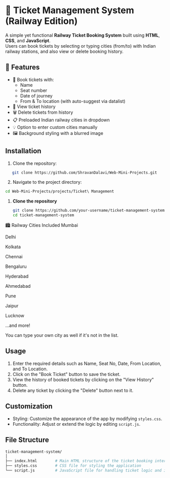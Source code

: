 # 🚆 Ticket Management System (Railway Edition)

A simple yet functional **Railway Ticket Booking System** built using **HTML**, **CSS**, and **JavaScript**.  
Users can book tickets by selecting or typing cities (from/to) with Indian railway stations, and also view or delete booking history.


## 🌟 Features

- 🎫 Book tickets with:
  - Name
  - Seat number
  - Date of journey
  - From & To location (with auto-suggest via datalist)
- 📃 View ticket history
- 🗑️ Delete tickets from history
- 📋 Preloaded Indian railway cities in dropdown
- 💡 Option to enter custom cities manually
- 🖼️ Background styling with a blurred image


## Installation

1. Clone the repository:
```bash
   git clone https://github.com/ShravanDalavi/Web-Mini-Projects.git

```

2. Navigate to the project directory:
```bash
cd Web-Mini-Projects/projects/Ticket\ Management

```

1. **Clone the repository**
   ```bash
   git clone https://github.com/your-username/ticket-management-system.git
   cd ticket-management-system
   ```

🏙️ Railway Cities Included
Mumbai

Delhi

Kolkata

Chennai

Bengaluru

Hyderabad

Ahmedabad

Pune

Jaipur

Lucknow

...and more!

You can type your own city as well if it's not in the list.




## Usage

1. Enter the required details such as Name, Seat No, Date, From Location, and To Location.
2. Click on the "Book Ticket" button to save the ticket.
3. View the history of booked tickets by clicking on the "View History" button.
4. Delete any ticket by clicking the "Delete" button next to it.

## Customization
- Styling: Customize the appearance of the app by modifying `styles.css`.
- Functionality: Adjust or extend the logic by editing `script.js`.

## File Structure

```graphql
ticket-management-system/
│
├── index.html        # Main HTML structure of the ticket booking interface
├── styles.css        # CSS file for styling the application
└── script.js         # JavaScript file for handling ticket logic and interactions
```
